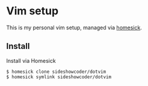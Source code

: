# Vim setup

This is my personal vim setup, managed via
[homesick](https://github.com/technicalpickles/homesick).

## Install
Install via Homesick

    $ homesick clone sideshowcoder/dotvim
    $ homesick symlink sideshowcoder/dotvim

